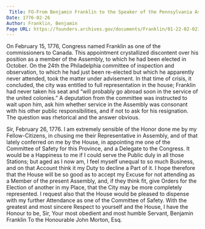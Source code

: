 ```yaml
---
 Title: FO-From Benjamin Franklin to the Speaker of the Pennsylvania Assembly, 26 February 1776
Date: 1776-02-26
Author: Franklin, Benjamin
Page URL: https://founders.archives.gov/documents/Franklin/01-22-02-0219
---
```


On February 15, 1776, Congress named Franklin as one of the commissioners to Canada. This appointment crystallized discontent over his position as a member of the Assembly, to which he had been elected in October. On the 24th the Philadelphia committee of inspection and observation, to which he had just been re-elected but which he apparently never attended, took the matter under advisement. In that time of crisis, it concluded, the city was entitled to full representation in the house; Franklin had never taken his seat and “will probably go abroad soon in the service of the united colonies.” A deputation from the committee was instructed to wait upon him, ask him whether service in the Assembly was consonant with his other public responsibilities, and if not to ask for his resignation. The question was rhetorical and the answer obvious.
 
Sir,
February 26, 1776.
I am extremely sensible of the Honor done me by my Fellow-Citizens, in chusing me their Representative in Assembly, and of that lately conferred on me by the House, in appointing me one of the Committee of Safety for this Province, and a Delegate to the Congress. It would be a Happiness to me if I could serve the Public duly in all those Stations; but aged as I now am, I feel myself unequal to so much Business, and on that Account think it my Duty to decline a Part of it. I hope therefore that the House will be so good as to accept my Excuse for not attending as a Member of the present Assembly, and, if they think fit, give Orders for the Election of another in my Place, that the City may be more completely represented.
I request also that the House would be pleased to dispense with my further Attendance as one of the Committee of Safety. With the greatest and most sincere Respect to yourself and the House, I have the Honour to be, Sir, Your most obedient and most humble Servant,
Benjamin Franklin
To the Honourable John Morton, Esq.

